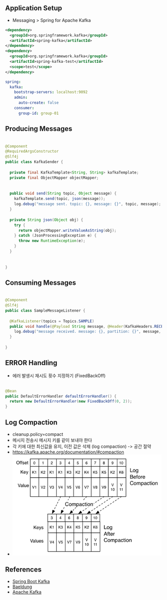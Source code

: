 ## Application Setup

- Messaging > Spring for Apache Kafka

```xml
<dependency>
  <groupId>org.springframework.kafka</groupId>
  <artifactId>spring-kafka</artifactId>
</dependency>
<dependency>
  <groupId>org.springframework.kafka</groupId>
  <artifactId>spring-kafka-test</artifactId>
  <scope>test</scope>
</dependency>        
```

```yaml
spring:
  kafka:
    bootstrap-servers: localhost:9092
    admin:
      auto-create: false
    consumer:
      group-id: group-01
```

## Producing Messages

```java

@Component
@RequiredArgsConstructor
@Slf4j
public class KafkaSender {

  private final KafkaTemplate<String, String> kafkaTemplate;
  private final ObjectMapper objectMapper;


  public void send(String topic, Object message) {
    kafkaTemplate.send(topic, json(message));
    log.debug("message sent. topic: {}, message: {}", topic, message);
  }

  private String json(Object obj) {
    try {
      return objectMapper.writeValueAsString(obj);
    } catch (JsonProcessingException e) {
      throw new RuntimeException(e);
    }
  }


}
```

## Consuming Messages

```java

@Component
@Slf4j
public class SampleMessageListener {

  @KafkaListener(topics = Topics.SAMPLE)
  public void handle(@Payload String message, @Header(KafkaHeaders.RECEIVED_PARTITION) int partition) {
    log.debug("message received. message: {}, partition: {}", message, partition);
  }

}

```

## ERROR Handling

- 에러 발생시 재시도 횟수 지정하기 (FixedBackOff)

```java

@Bean
public DefaultErrorHandler defaultErrorHandler() {
  return new DefaultErrorHandler(new FixedBackOff(0, 2));
}
```

## Log Compaction
- cleanup.policy=compact
- 메시지 전송시 메시지 키를 같이 보내야 한다
- 각 키에 대한 최신값을 유지, 이전 값은 삭제 (log compaction) -> 공간 절약
- https://kafka.apache.org/documentation/#compaction
- ![log-compaction.png](log-compaction.png)
## References

- [Spring Boot Kafka](https://docs.spring.io/spring-boot/docs/current/reference/html/messaging.html#messaging.kafka)
- [Baeldung](https://www.baeldung.com/spring-kafka) 
- [Apache Kafka](https://kafka.apache.org/documentation/#gettingStarted) 

